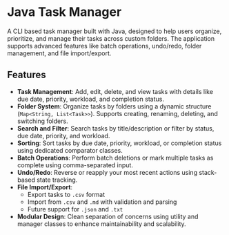 # Java Task Manager

A CLI based task manager built with Java, designed to help users organize, prioritize, and manage their tasks across custom folders. The application supports advanced features like batch operations, undo/redo, folder management, and file import/export.

## Features

- **Task Management**: Add, edit, delete, and view tasks with details like due date, priority, workload, and completion status.
- **Folder System**: Organize tasks by folders using a dynamic structure (`Map<String, List<Task>>`). Supports creating, renaming, deleting, and switching folders.
- **Search and Filter**: Search tasks by title/description or filter by status, due date, priority, and workload.
- **Sorting**: Sort tasks by due date, priority, workload, or completion status using dedicated comparator classes.
- **Batch Operations**: Perform batch deletions or mark multiple tasks as complete using comma-separated input.
- **Undo/Redo**: Reverse or reapply your most recent actions using stack-based state tracking.
- **File Import/Export**:
  - Export tasks to `.csv` format
  - Import from `.csv` and `.md` with validation and parsing
  - Future support for `.json` and `.txt`
- **Modular Design**: Clean separation of concerns using utility and manager classes to enhance maintainability and scalability.


